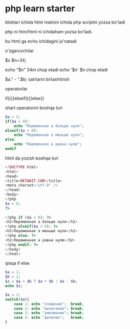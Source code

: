 # php learn starter

<?php ?> bloklari ichida html matnini ichida php scriptni yozsa bo'ladi

php ni htm/html ni ichidaham yozsa bo'ladi.

<?php
	echo "hello world";
?>

bu html ga echo ichidagini jo'natadi

o'zgaruvchilar

$x
$n=34;

echo "$n" 34ni chop etadi
echo '$n' $n chop etadi

$a." - ".$b; satrlarni birlashtirish

operatorlar

if(){}elseif(){}else{}

shart operatorini boshqa turi

```php
$a = 5;
if($a > 0):
    echo "Переменная a больше нуля";
elseif($a < 0):
    echo "Переменная a меньше нуля";
else:
    echo "Переменная a равна нулю";
endif
```

html da yozish boshqa turi

```php
<!DOCTYPE html>
<html>
<head>
<title>METANIT.COM</title>
<meta charset="utf-8" />
</head>
<body>
<?php
$a = 0;
?>
 
<?php if ($a > 0): ?>
<h2>Переменная a больше нуля</h2>
<?php elseif($a < 0): ?>
<h2>Переменная a меньше нуля</h2>
<?php else: ?>
<h2>Переменная a равна нулю</h2>
<?php endif; ?>
</body>
</html>
```

qisqa if else

```php
$a = 1;
$b = 2;
$z = $a < $b ? $a + $b : $a - $b;
echo $z;
```

```php
$a = 3;
switch($a){
    case 1: echo "сложение";  break;
    case 2: echo "вычитание"; break;
    case 3: echo "умножение"; break;
    case 4: echo "деление";	  break;
}
```